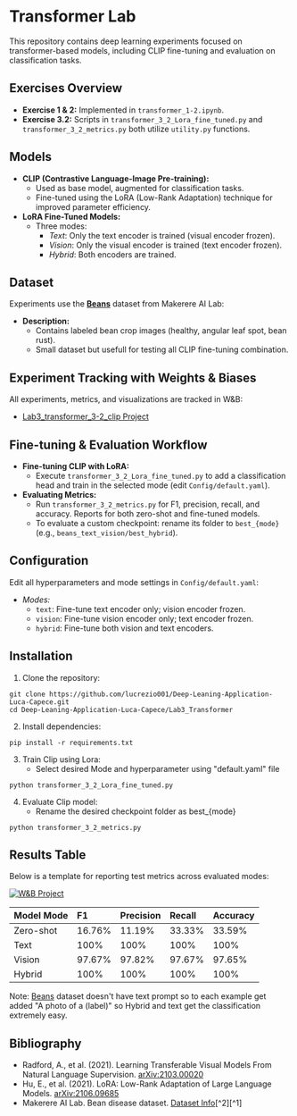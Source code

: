 # Transformer Lab

This repository contains deep learning experiments focused on transformer-based models, including CLIP fine-tuning and evaluation on classification tasks.

## Exercises Overview

- **Exercise 1 \& 2:** Implemented in `transformer_1-2.ipynb`.
- **Exercise 3.2:** Scripts in `transformer_3_2_Lora_fine_tuned.py` and `transformer_3_2_metrics.py` both utilize `utility.py` functions.


## Models

- **CLIP (Contrastive Language-Image Pre-training):**
    - Used as base model, augmented for classification tasks.
    - Fine-tuned using the LoRA (Low-Rank Adaptation) technique for improved parameter efficiency.
- **LoRA Fine-Tuned Models:**
    - Three modes:
        - *Text*: Only the text encoder is trained (visual encoder frozen).
        - *Vision*: Only the visual encoder is trained (text encoder frozen).
        - *Hybrid*: Both encoders are trained.


## Dataset

Experiments use the [**Beans**](https://huggingface.co/datasets/AI-Lab-Makerere/beans) dataset from Makerere AI Lab:

- **Description:**
    - Contains labeled bean crop images (healthy, angular leaf spot, bean rust).
    - Small dataset but usefull for testing all CLIP fine-tuning combination.


## Experiment Tracking with Weights \& Biases

All experiments, metrics, and visualizations are tracked in W\&B:

- [Lab3_transformer_3-2_clip Project](https://wandb.ai/lucacapece007-universit-di-firenze/Lab3_transformer_3-2_clip?nw=nwuserlucacapece007)


## Fine-tuning \& Evaluation Workflow

- **Fine-tuning CLIP with LoRA:**
    - Execute `transformer_3_2_Lora_fine_tuned.py` to add a classification head and train in the selected mode (edit `Config/default.yaml`).
- **Evaluating Metrics:**
    - Run `transformer_3_2_metrics.py` for F1, precision, recall, and accuracy. Reports for both zero-shot and fine-tuned models.
    - To evaluate a custom checkpoint: rename its folder to `best_{mode}` (e.g., `beans_text_vision/best_hybrid`).


## Configuration

Edit all hyperparameters and mode settings in `Config/default.yaml`:

- *Modes:*
    - `text`: Fine-tune text encoder only; vision encoder frozen.
    - `vision`: Fine-tune vision encoder only; text encoder frozen.
    - `hybrid`: Fine-tune both vision and text encoders.


## Installation

1. Clone the repository:

```
git clone https://github.com/lucrezio001/Deep-Leaning-Application-Luca-Capece.git
cd Deep-Leaning-Application-Luca-Capece/Lab3_Transformer
```

2. Install dependencies:

```
pip install -r requirements.txt
```

3. Train Clip using Lora:
    - Select desired Mode and hyperparameter using "default.yaml" file 
```
python transformer_3_2_Lora_fine_tuned.py
```
4. Evaluate Clip model:
    - Rename the desired checkpoint folder as best_{mode}
```
python transformer_3_2_metrics.py
```

## Results Table

Below is a template for reporting test metrics across evaluated modes:

[![W&B Project](https://img.shields.io/badge/W%26B-Project-lightgrey?logo=wandb)](https://wandb.ai/lucacapece007-universit-di-firenze/Lab3_transformer_3-2_clip_metrics?nw=nwuserlucacapece007)

| Model Mode | F1 | Precision | Recall | Accuracy |
| :-- | :-- | :-- | :-- | :-- |
| Zero-shot | 16.76% | 11.19% | 33.33% | 33.59% |
| Text | 100% | 100% | 100% | 100% |
| Vision | 97.67% | 97.82% | 97.67% | 97.65% |
| Hybrid | 100% | 100% | 100% | 100% |

Note: [Beans](https://huggingface.co/datasets/AI-Lab-Makerere/beans) dataset doesn't have text prompt so to each example get added "A photo of a (label)" so Hybrid and text get the classification extremely easy.

## Bibliography

- Radford, A., et al. (2021). Learning Transferable Visual Models From Natural Language Supervision. [arXiv:2103.00020](https://arxiv.org/abs/2103.00020)
- Hu, E., et al. (2021). LoRA: Low-Rank Adaptation of Large Language Models. [arXiv:2106.09685](https://arxiv.org/abs/2106.09685)
- Makerere AI Lab. Bean disease dataset. [Dataset Info](https://huggingface.co/datasets/AI-Lab-Makerere/beans)[^2][^1]
